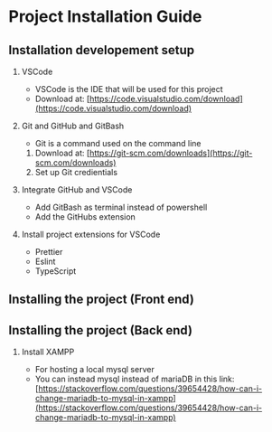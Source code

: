 # Project Installation Guide

## Installation developement setup

1. VSCode
   - VSCode is the IDE that will be used for this project
   - Download at: [https://code.visualstudio.com/download](https://code.visualstudio.com/download)
2. Git and GitHub and GitBash

   - Git is a command used on the command line

   1. Download at: [https://git-scm.com/downloads](https://git-scm.com/downloads)
   2. Set up Git credientials

3. Integrate GitHub and VSCode
   - Add GitBash as terminal instead of powershell
   - Add the GitHubs extension
4. Install project extensions for VSCode
   - Prettier
   - Eslint
   - TypeScript

## Installing the project (Front end)

## Installing the project (Back end)

1. Install XAMPP
   
   - For hosting a local mysql server
   - You can instead mysql instead of mariaDB in this link: [https://stackoverflow.com/questions/39654428/how-can-i-change-mariadb-to-mysql-in-xampp](https://stackoverflow.com/questions/39654428/how-can-i-change-mariadb-to-mysql-in-xampp)
